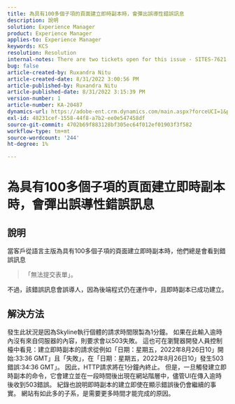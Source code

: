```yaml
---
title: 為具有100多個子項的頁面建立即時副本時，會彈出誤導性錯誤訊息
description: 說明
solution: Experience Manager
product: Experience Manager
applies-to: Experience Manager
keywords: KCS
resolution: Resolution
internal-notes: There are two tickets open for this issue - SITES-7621 and SITES-7668
bug: false
article-created-by: Ruxandra Nitu
article-created-date: 8/31/2022 3:00:56 PM
article-published-by: Ruxandra Nitu
article-published-date: 8/31/2022 3:15:39 PM
version-number: 1
article-number: KA-20487
dynamics-url: https://adobe-ent.crm.dynamics.com/main.aspx?forceUCI=1&pagetype=entityrecord&etn=knowledgearticle&id=56d1d4b4-3d29-ed11-9db1-0022480861dd
exl-id: 48231cef-1558-44f8-a7b2-ee0e547458df
source-git-commit: 4702b69f883128bf305ec64f012ef01903f3f582
workflow-type: tm+mt
source-wordcount: '244'
ht-degree: 1%

---
```


# 為具有100多個子項的頁面建立即時副本時，會彈出誤導性錯誤訊息

## 說明


當客戶從語言主版為具有100多個子項的頁面建立即時副本時，他們總是會看到錯誤訊息


> 「無法提交表單」。


不過，該錯誤訊息會誤導人，因為後端程式仍在運作中，且即時副本已成功建立。


## 解決方法


發生此狀況是因為Skyline執行個體的請求時間限製為1分鐘。
如果在此輸入逾時內沒有來自伺服器的內容，則要求會以503失敗。
這也可在瀏覽器開發人員控制檯中看見：建立即時副本的請求從例如「日期：星期五，2022年8月26日10」開始:33:36 GMT」且「失敗」，在「日期：星期五，2022年8月26日10」發生503錯誤:34:36 GMT」。 因此，HTTP請求將在1分鐘內終止。
但是，一旦觸發建立即時副本的命令，它會建立並在一段時間後出現在網站階層中，儘管UI在傳入逾時後收到503錯誤。 紀錄也說明即時副本的建立即使在顯示錯誤後仍會繼續的事實。 網站有如此多的子系，是需要更多時間才能完成的原因。
